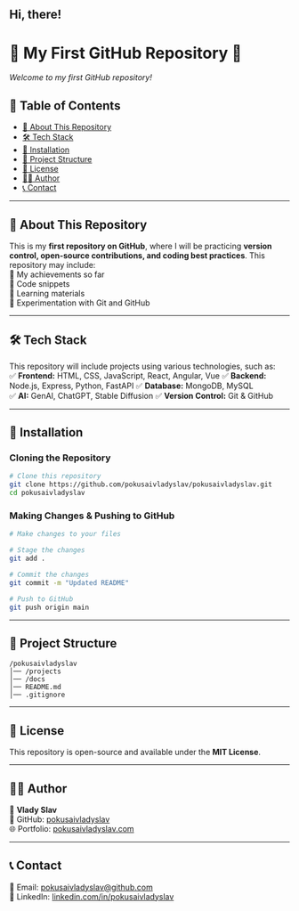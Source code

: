 ## Hi, there!
# **🚀 My First GitHub Repository** 👋
_Welcome to my first GitHub repository!_  

## **📌 Table of Contents**  
- [📖 About This Repository](#-about-this-repository)  
- [🛠 Tech Stack](#-tech-stack)  
- [🚀 Installation](#-installation)  
- [📂 Project Structure](#-project-structure)  
- [📜 License](#-license)  
- [👨‍💻 Author](#-author)  
- [📞 Contact](#-contact)  

---

## **📖 About This Repository**  
This is my **first repository on GitHub**, where I will be practicing **version control, open-source contributions, and coding best practices**. This repository may include:  
🔹 My achievements so far  
🔹 Code snippets  
🔹 Learning materials  
🔹 Experimentation with Git and GitHub  

---

## **🛠 Tech Stack**  
This repository will include projects using various technologies, such as:  
✅ **Frontend:** HTML, CSS, JavaScript, React, Angular, Vue
✅ **Backend:** Node.js, Express, Python, FastAPI
✅ **Database:** MongoDB, MySQL  
✅ **AI:** GenAI, ChatGPT, Stable Diffusion
✅ **Version Control:** Git & GitHub  

---

## **🚀 Installation**  
### **Cloning the Repository**  
```bash
# Clone this repository
git clone https://github.com/pokusaivladyslav/pokusaivladyslav.git
cd pokusaivladyslav
```

### **Making Changes & Pushing to GitHub**  
```bash
# Make changes to your files

# Stage the changes
git add .

# Commit the changes
git commit -m "Updated README"

# Push to GitHub
git push origin main
```

---

## **📂 Project Structure**  
```
/pokusaivladyslav
│── /projects
│── /docs
│── README.md
│── .gitignore
```

---

## **📜 License**  
This repository is open-source and available under the **MIT License**.  

---

## **👨‍💻 Author**  
👤 **Vlady Slav**  
📂 GitHub: [pokusaivladyslav](https://github.com/pokusaivladyslav)  
🌐 Portfolio: [pokusaivladyslav.com](https://pokusaivladyslav.com)  

---

## **📞 Contact**  
📧 Email: pokusaivladyslav@github.com  
💬 LinkedIn: [linkedin.com/in/pokusaivladyslav](https://linkedin.com/in/pokusaivladyslav)  

